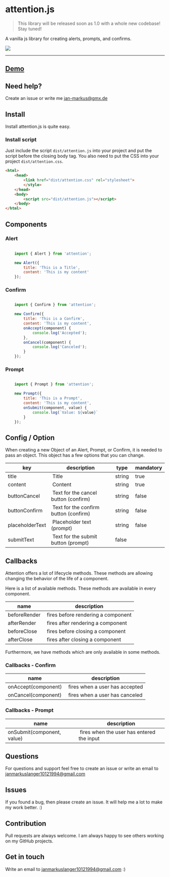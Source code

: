 # attention.js

> This library will be released soon as 1.0 with a whole new codebase! Stay tuned!

A vanilla js library for creating alerts, prompts, and confirms.

<p>
    <img src="https://img.shields.io/github/size/janmarkuslanger/attention.js/dist/attention.js.svg">
</p>

---

## <a href="https://janmarkuslanger.github.io/attention.js/">Demo</a>

## Need help?
Create an issue or write me jan-markus@gmx.de

## Install

Install attention.js is quite easy.

### Install script

Just include the script `dist/attention.js` into your project and put the script before the closing body tag.
You also need to put the CSS into your project `dist/attention.css`.

``` html
<html>
    <head>
        <link href="dist/attention.css" rel="stylesheet">
        </style>
    </head>
    <body>
        <script src="dist/attention.js"></script>
    </body>
</html>

```


## Components

### Alert

``` javascript

    import { Alert } from 'attention';

    new Alert({
        title: 'This is a Title',
        content: 'This is my content'
    });

```

### Confirm

``` javascript

    import { Confirm } from 'attention';

    new Confirm({
        title: 'This is a Confirm',
        content: 'This is my content',
        onAccept(component) {
            console.log('Accepted');
        },
        onCancel(component) {
            console.log('Canceled');
        }
    });

```

### Prompt

``` javascript

    import { Prompt } from 'attention';

    new Prompt({
        title: 'This is a Prompt',
        content: 'This is my content',
        onSubmit(component, value) {
            console.log(`Value: ${value}`
        }
    });

```

## Config / Option

When creating a new Object of an Alert, Prompt, or Confirm, it is needed to pass an object.
This object has a few options that you can change.

key | description | type | mandatory|
----|-----------|----|-----|
title | Title | string | true |
content | Content | string | true |
buttonCancel | Text for the cancel button (confirm) | string | false |
buttonConfirm | Text for the confirm button (confirm)| string | false |
placeholderText | Placeholder text (prompt) | string | false
submitText | Text for the submit button (prompt) | false | 



## Callbacks

Attention offers a lot of lifecycle methods. These methods are allowing changing the behavior of the life of a component.


Here is a list of available methods. These methods are available in every component.


name | description |
----|----------|
beforeRender | fires before rendering a component |
afterRender | fires after rendering a component |
beforeClose | fires before closing a component |
afterClose | fires after closing a component |


Furthermore, we have methods which are only available in some methods.


### Callbacks - Confirm


name | description |
-----|---------|
onAccept(component) | fires when a user has accepted |
onCancel(component) | fires when a user has canceled |


### Callbacks - Prompt

name | description |
-----|---------|
onSubmit(component, value) | fires when the user has entered the input |

## Questions
For questions and support feel free to create an issue or write an email to
janmarkuslanger10121994@gmail.com

## Issues
If you found a bug, then please create an issue. It will help me a lot to make my work better. :)

## Contribution
Pull requests are always welcome. I am always happy to see others working on
my GitHub projects.

## Get in touch
Write an email to janmarkuslanger10121994@gmail.com :)

